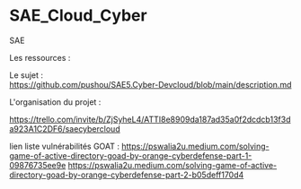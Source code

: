 # SAE_Cloud_Cyber
SAE

Les ressources :  

Le sujet  :  
https://github.com/pushou/SAE5.Cyber-Devcloud/blob/main/description.md

L'organisation du projet  : 

https://trello.com/invite/b/ZjSyheL4/ATTI8e8909da187ad35a0f2dcdcb13f3da923A1C2DF6/saecybercloud

lien liste vulnérabilités GOAT : https://pswalia2u.medium.com/solving-game-of-active-directory-goad-by-orange-cyberdefense-part-1-09876735ee9e
https://pswalia2u.medium.com/solving-game-of-active-directory-goad-by-orange-cyberdefense-part-2-b05deff170d4
